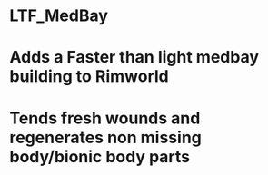 # LTF_MedBay
# Adds a Faster than light medbay building to Rimworld
# Tends fresh wounds and regenerates non missing body/bionic body parts
